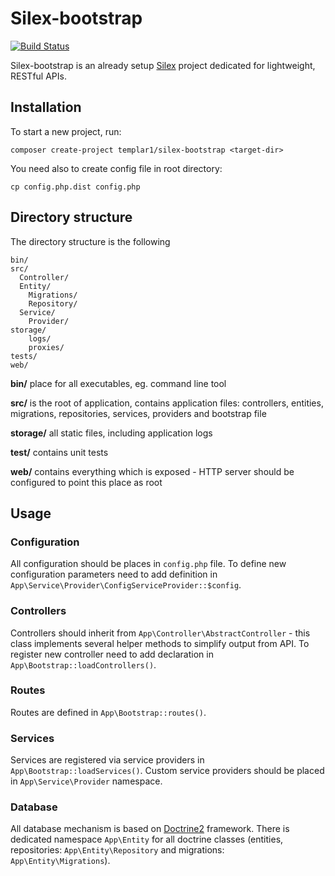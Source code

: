 Silex-bootstrap
=================
[![Build Status](https://travis-ci.org/templar1/silex-bootstrap.svg?branch=master)](https://travis-ci.org/templar1/silex-bootstrap)

Silex-bootstrap is an already setup [Silex][silex] project dedicated for lightweight, RESTful APIs.


Installation
------------

To start a new project, run:

	composer create-project templar1/silex-bootstrap <target-dir>

You need also to create config file in root directory:

    cp config.php.dist config.php

Directory structure
-------------------

The directory structure is the following

	bin/
	src/
	  Controller/
	  Entity/
	    Migrations/
	    Repository/
	  Service/
	    Provider/
	storage/
	    logs/
	    proxies/
	tests/
	web/

**bin/** place for all executables, eg. command line tool

**src/** is the root of application, contains application files: controllers, entities, migrations, repositories, services, providers and bootstrap file

**storage/** all static files, including application logs

**test/** contains unit tests

**web/** contains everything which is exposed - HTTP server should be configured to point this place as root


Usage
-----

### Configuration
All configuration should be places in `config.php` file. To define new configuration parameters need to add definition in `App\Service\Provider\ConfigServiceProvider::$config`.

### Controllers
Controllers should inherit from `App\Controller\AbstractController` - this class implements several helper methods to simplify output from API.
To register new controller need to add declaration in `App\Bootstrap::loadControllers()`.

### Routes
Routes are defined in `App\Bootstrap::routes()`.

### Services
Services are registered via service providers in `App\Bootstrap::loadServices()`. Custom service providers should be placed in `App\Service\Provider` namespace.

### Database
All database mechanism is based on [Doctrine2][doctrin2] framework.
There is dedicated namespace `App\Entity` for all doctrine classes (entities, repositories: `App\Entity\Repository` and migrations: `App\Entity\Migrations`).


[silex]: http://silex.sensiolabs.org/
[doctrin2]: http://docs.doctrine-project.org/en/latest/
